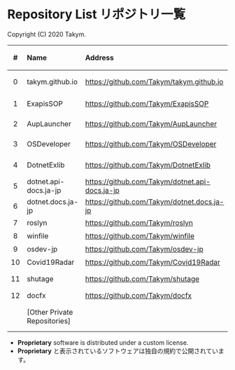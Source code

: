 # Repository List リポジトリ一覧
Copyright (C) 2020 Takym.

| # |Name                        |Address                                       |Status            |状態           |License/規約   |
|:-:|:---------------------------|:---------------------------------------------|:-----------------|:--------------|:--------------|
|  0|takym.github.io             |https://github.com/Takym/takym.github.io      |This Repo         |このリポジトリ |Proprietary    |
|  1|ExapisSOP                   |https://github.com/Takym/ExapisSOP            |No developing     |開発休止中     |MIT License    |
|  2|AupLauncher                 |https://github.com/Takym/AupLauncher          |No developing     |開発休止中     |MIT License    |
|  3|OSDeveloper                 |https://github.com/Takym/OSDeveloper          |Closed            |終了           |MIT License    |
|  4|DotnetExlib                 |https://github.com/Takym/DotnetExlib          |Moved to ExapisSOP|ExapisSOPへ移行|MIT License    |
|  5|dotnet.api-docs.ja-jp       |https://github.com/Takym/dotnet.api-docs.ja-jp|Forked            |フォーク       |               |
|  6|dotnet.docs.ja-jp           |https://github.com/Takym/dotnet.docs.ja-jp    |Forked            |フォーク       |               |
|  7|roslyn                      |https://github.com/Takym/roslyn               |Forked            |フォーク       |               |
|  8|winfile                     |https://github.com/Takym/winfile              |Forked            |フォーク       |               |
|  9|osdev-jp                    |https://github.com/Takym/osdev-jp             |Forked            |フォーク       |               |
| 10|Covid19Radar                |https://github.com/Takym/Covid19Radar         |Forked            |フォーク       |               |
| 11|shutage                     |https://github.com/Takym/shutage              |Available         |利用可能       |MIT License    |
| 12|docfx                       |https://github.com/Takym/docfx                |Forked            |フォーク       |               |
|   |[Other Private Repositories]|                                              |Private           |非公開         |You cannot use.|

* **Proprietary** software is distributed under a custom license.
* **Proprietary** と表示されているソフトウェアは独自の規約で公開されています。
